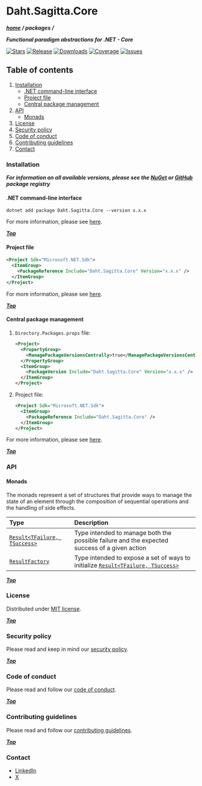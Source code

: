 # Daht.Sagitta.Core

***[home](../../readme.md) / packages /***

***Functional paradigm abstractions for .NET - Core***

[![Stars](https://img.shields.io/github/stars/daht-x/sagitta?style=for-the-badge&logo=starship&logoColor=cdd6f4&label=Stars&labelColor=313244&color=b4befe)](https://github.com/daht-x/sagitta)
[![Release](https://img.shields.io/github/v/release/daht-x/sagitta?style=for-the-badge&logo=github&logoColor=cdd6f4&label=Release&labelColor=313244&color=b4befe)](https://github.com/daht-x/sagitta/releases)
[![Downloads](https://img.shields.io/nuget/dt/Daht.Sagitta.Core?style=for-the-badge&logo=nuget&logoColor=cdd6f4&label=Downloads&labelColor=313244&color=b4befe)](https://www.nuget.org/stats/packages/Daht.Sagitta.Core?groupby=Version)
[![Coverage](https://img.shields.io/codecov/c/github/daht-x/sagitta?style=for-the-badge&logo=codecov&logoColor=cdd6f4&label=Coverage&labelColor=313244&color=b4befe)](https://app.codecov.io/gh/daht-x/sagitta)
[![Issues](https://img.shields.io/github/issues/daht-x/sagitta?style=for-the-badge&logo=gitbook&logoColor=cdd6f4&label=Issues&labelColor=313244&color=b4befe)](https://github.com/daht-x/sagitta/issues)

## Table of contents

1. [Installation](#installation)
   - [.NET command-line interface](#net-command-line-interface)
   - [Project file](#project-file)
   - [Central package management](#central-package-management)
2. [API](#api)
   - [Monads](#monads)
3. [License](#license)
4. [Security policy](#security-policy)
5. [Code of conduct](#code-of-conduct)
6. [Contributing guidelines](#contributing-guidelines)
7. [Contact](#contact)

### Installation

***For information on all available versions, please see the [NuGet](https://www.nuget.org/packages/Daht.Sagitta.Core) or [GitHub](https://github.com/daht-x/sagitta/pkgs/nuget/Daht.Sagitta.Core) package registry***

#### .NET command-line interface

```shell
dotnet add package Daht.Sagitta.Core --version x.x.x
```

For more information, please see [here](https://learn.microsoft.com/en-us/dotnet/core/tools/dotnet-add-package).

***[Top](#dahtsagittacore)***

#### Project file

```xml
<Project Sdk="Microsoft.NET.Sdk">
  <ItemGroup>
    <PackageReference Include="Daht.Sagitta.Core" Version="x.x.x" />
  </ItemGroup>
</Project>
```

For more information, please see [here](https://learn.microsoft.com/en-us/nuget/consume-packages/package-references-in-project-files).

***[Top](#dahtsagittacore)***

#### Central package management

1. `Directory.Packages.props` file:

   ```xml
   <Project>
     <PropertyGroup>
       <ManagePackageVersionsCentrally>true</ManagePackageVersionsCentrally>
     </PropertyGroup>
     <ItemGroup>
       <PackageVersion Include="Daht.Sagitta.Core" Version="x.x.x" />
     </ItemGroup>
   </Project>
   ```

2. Project file:

   ```xml
   <Project Sdk="Microsoft.NET.Sdk">
     <ItemGroup>
       <PackageReference Include="Daht.Sagitta.Core" />
     </ItemGroup>
   </Project>
   ```

For more information, please see [here](https://learn.microsoft.com/en-us/nuget/consume-packages/central-package-management).

***[Top](#dahtsagittacore)***

### API

#### Monads

The monads represent a set of structures that provide ways to manage the state of an element through the composition of sequential operations and the handling of side effects.

[result]: https://github.com/daht-x/sagitta/blob/main/libraries/core/documentation/monads/result-factory.md
[result-factory]: https://github.com/daht-x/sagitta/blob/main/libraries/core/documentation/monads/result-factory.md

| Type                                   | Description                                                                                  |
|:---------------------------------------|:---------------------------------------------------------------------------------------------|
| [`Result<TFailure, TSuccess>`][result] | Type intended to manage both the possible failure and the expected success of a given action |
| [`ResultFactory`][result-factory]      | Type intended to expose a set of ways to initialize [`Result<TFailure, TSuccess>`][result]   |

***[Top](#dahtsagittacore)***

### License

Distributed under [MIT license](https://github.com/daht-x/sagitta/blob/main/license).

***[Top](#dahtsagittacore)***

### Security policy

Please read and keep in mind our [security policy](https://github.com/daht-x/sagitta/blob/main/security.md).

***[Top](#dahtsagittacore)***

### Code of conduct

Please read and follow our [code of conduct](https://github.com/daht-x/sagitta/blob/main/code-of-conduct.md).

***[Top](#dahtsagittacore)***

### Contributing guidelines

Please read and follow our [contributing guidelines](https://github.com/daht-x/sagitta/blob/main/contributing.md).

***[Top](#dahtsagittacore)***

### Contact

- [LinkedIn](https://www.linkedin.com/in/daht-x)
- [X](https://twitter.com/_daht_x)
